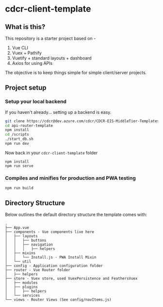 # cdcr-client-template

## What is this?

This repository is a starter project based on -

1. Vue CLI
2. Vuex + Pathify
3. Vuetify + standard layouts + dashboard
4. Axios for using APIs

The objective is to keep things simple for simple client/server projects.

## Project setup

### Setup your local backend

If you haven't already... setting up a backend is easy.

```sh
git clone https://cdcr@dev.azure.com/cdcr/CDCR-EIS-MiddleTier-Templates/_git/api-router-template
cd api-router-template
npm install
cd /scripts
./start_db.sh
npm run dev
```

Now back in your `cdcr-client-template` folder

```
npm install
npm run serve
```

### Compiles and minifies for production and PWA testing

```
npm run build
```

## Directory Structure

Below outlines the default directory structure the template comes with:

```
.
├── App.vue
├── components - Vue components live here
│   ├── layouts
│   │   ├── buttons
│   │   ├── navigation
│   │   │   ├── helpers
│   ├── mixins
│   │   └── Install.js - PWA Install Mixin
│   └── util
├── config - Application configuration folder
├── router - Vue Router folder
│   ├── helpers
├── store - Vuex store, used VuexPersistence and FeathersVuex
│   ├── modules
│   ├── plugins
│   │   ├── helpers
│   └── services
└── views - Router Views (See config/navItems.js)
```
